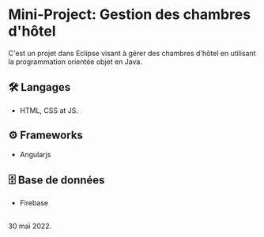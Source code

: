 
# Mini-Project: Gestion des chambres d'hôtel

C'est un projet dans Eclipse visant à gérer des chambres d'hôtel en utilisant la programmation orientée objet en Java.

## 🛠 Langages
* HTML, CSS at JS.

## ⚙️ Frameworks
* Angularjs

## 🗄️ Base de données
* Firebase

##
30 mai 2022.
